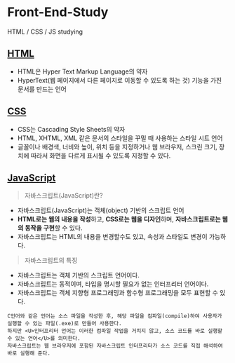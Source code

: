 # Front-End-Study
HTML / CSS / JS studying

## [HTML](https://github.com/iieunji023/Front-End-Study/blob/main/HTMLBasic.md)
* HTML은 Hyper Text Markup Language의 약자
* HyperText(웹 페이지에서 다른 페이지로 이동할 수 있도록 하는 것) 기능을 가진 문서를 만드는 언어


## [CSS](https://github.com/iieunji023/Front-End-Study/blob/main/CSSBasic.md)
* CSS는 Cascading Style Sheets의 약자
* HTML, XHTML, XML 같은 문서의 스타일을 꾸밀 때 사용하는 스타일 시트 언어
* 글꼴이나 배경색, 너비와 높이, 위치 등을 지정하거나
  웹 브라우저, 스크린 크기, 장치에 따라서 화면을 다르게 표시될 수 있도록 지정할 수 있다.

## [JavaScript](https://github.com/iieunji023/Front-End-Study/blob/main/JSBasic%20copy.md)
> 자바스크립트(JavaScript)란?
* 자바스크립트(JavaScript)는 객체(object) 기반의 스크립트 언어
* **HTML로는 웹의 내용을 작성**하고, **CSS로는 웹을 디자인**하며, **자바스크립트로는 웹의 동작을 구현**할 수 있다.
* 자바스크립트는 HTML의 내용을 변경할수도 있고, 속성과 스타일도 변경이 가능하다.

> 자바스크립트의 특징
* 자바스크립트는 객체 기반의 스크립트 언어이다.
* 자바스크립트는 동적이며, 타입을 명시할 필요가 없는 인터프리터 언어이다.
* 자바스크립트는 객체 지향형 프로그래밍과 함수형 프로그래밍을 모두 표현할 수 있다.

```
C언어와 같은 언어는 소스 파일을 작성한 후, 해당 파일을 컴파일(compile)하여 사용자가 실행할 수 있는 파일(.exe)로 만들어 사용한다.
하지만 <U>인터프리터 언어는 이러한 컴파일 작업을 거치지 않고, 소스 코드를 바로 실행할 수 있는 언어</U>를 의미한다.
자바스크립트는 웹 브라우저에 포함된 자바스크립트 인터프리터가 소스 코드를 직접 해석하여 바로 실행해 준다.
```